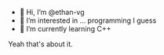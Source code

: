 - 👋 Hi, I’m @ethan-vg
- 👀 I’m interested in ... programming I guess
- 🌱 I’m currently learning C++

Yeah that's about it.

<!---
ethan-vg/ethan-vg is a ✨ special ✨ repository because its `README.md` (this file) appears on your GitHub profile.
You can click the Preview link to take a look at your changes.
--->
